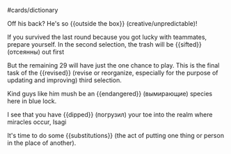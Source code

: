 #cards/dictionary 

Off his back?  He's so {{outside the box}} (creative/unpredictable)!

If you survived the last round because you got lucky with teammates, prepare yourself. In the second selection, the trash will be {{sifted}} (отсеянны) out first 

But the remaining 29 will have just the one chance to play. This is the final task of the {{revised}} (revise or reorganize, especially for the purpose of updating and improving) third selection. <!--SR:!2024-01-31,10,250-->

Kind guys like him mush be an {{endangered}} (вымирающие) species here in blue lock. <!--SR:!2024-01-29,14,250-->

I see that you have {{dipped}} (погрузил) your toe into the realm where miracles occur, Isagi <!--SR:!2024-01-24,4,270-->

It's time to do some {{substitutions}} (the act of putting one thing or person in the place of another). <!--SR:!2024-01-22,8,250-->
